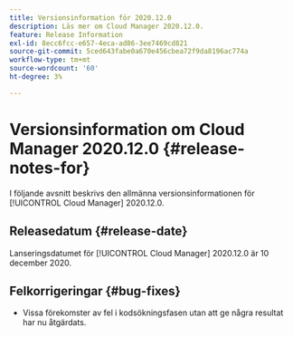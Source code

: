 ```yaml
---
title: Versionsinformation för 2020.12.0
description: Läs mer om Cloud Manager 2020.12.0.
feature: Release Information
exl-id: 8ecc6fcc-e657-4eca-ad86-3ee7469cd821
source-git-commit: 5ced643fabe0a670e456cbea72f9da8196ac774a
workflow-type: tm+mt
source-wordcount: '60'
ht-degree: 3%

---
```


# Versionsinformation om Cloud Manager 2020.12.0 {#release-notes-for}

I följande avsnitt beskrivs den allmänna versionsinformationen för [!UICONTROL Cloud Manager] 2020.12.0.

## Releasedatum {#release-date}

Lanseringsdatumet för [!UICONTROL Cloud Manager] 2020.12.0 är 10 december 2020.

## Felkorrigeringar {#bug-fixes}

* Vissa förekomster av fel i kodsökningsfasen utan att ge några resultat har nu åtgärdats.
